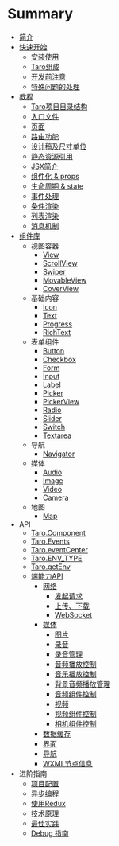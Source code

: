 # Summary

* [简介](README.md)
* [快速开始](GETTING-STARTED.md)
  * [安装使用](GETTING-STARTED.md#安装)
  * [Taro组成](composition.md)
  * [开发前注意](before-dev-remind.md)
  * [特殊问题的处理](specials.md)
* [教程](tutorial.md)
  * [Taro项目目录结构](tutorial.md#项目目录结构)
  * [入口文件](tutorial.md#入口文件)
  * [页面](tutorial.md#页面)
  * [路由功能](router.md)
  * [设计稿及尺寸单位](size.md)
  * [静态资源引用](static-reference.md)
  * [JSX简介](jsx.md)
  * [组件化 & props](props.md)
  * [生命周期 & state](state.md)
  * [事件处理](event.md)
  * [条件渲染](condition.md)
  * [列表渲染](list.md)
  * [消息机制](events.md)
* [组件库](components.md)
  * 视图容器
    * [View](components/viewContainer/view.md)
    * [ScrollView](components/viewContainer/scroll-view.md)
    * [Swiper](components/viewContainer/swiper.md)
    * [MovableView](components/viewContainer/movable-view.md)
    * [CoverView](components/viewContainer/cover-view.md)
  * 基础内容
    * [Icon](components/base/icon.md)
    * [Text](components/base/text.md)
    * [Progress](components/base/progress.md)
    * [RichText](components/base/rich-text.md)
  * 表单组件
    * [Button](components/forms/button.md)
    * [Checkbox](components/forms/checkbox.md)
    * [Form](components/forms/form.md)
    * [Input](components/forms/input.md)
    * [Label](components/forms/label.md)
    * [Picker](components/forms/picker.md)
    * [PickerView](components/forms/picker-view.md)
    * [Radio](components/forms/radio.md)
    * [Slider](components/forms/slider.md)
    * [Switch](components/forms/switch.md)
    * [Textarea](components/forms/textarea.md)
  * 导航
    * [Navigator](components/navig/navigator.md)
  * 媒体
    * [Audio](components/media/audio.md)
    * [Image](components/media/image.md)
    * [Video](components/media/video.md)
    * [Camera](components/media/camera.md)
  * 地图
    * [Map](components/maps/map.md)
* API
  * [Taro.Component](component.md)
  * [Taro.Events](events.md)
  * [Taro.eventCenter](events.md)
  * [Taro.ENV_TYPE](env.md#Taro.ENV_TYPE)
  * [Taro.getEnv](env.md#Taro.getEnv())
  * [端能力API](native-api.md)
    * [网络](native-api.md#网络)
      * [发起请求](native-api.md#发起请求)
      * [上传、下载](native-api.md#上传、下载)
      * [WebSocket](native-api.md#websocket)
    * [媒体](native-api.md#媒体)
      * [图片](native-api.md#图片)
      * [录音](native-api.md#录音)
      * [录音管理](native-api.md#录音管理)
      * [音频播放控制](native-api.md#音频播放控制)
      * [音乐播放控制](native-api.md#音乐播放控制)
      * [背景音频播放管理](native-api.md#背景音频播放管理)
      * [音频组件控制](native-api.md#音频组件控制)
      * [视频](native-api.md#视频)
      * [视频组件控制](native-api.md#视频组件控制)
      * [相机组件控制](native-api.md#相机组件控制)
    * [数据缓存](native-api.md#数据缓存)
    * [界面](native-api.md#界面)
    * [导航](native-api.md#导航)
    * [WXML节点信息](native-api.md#WXML节点信息)
* 进阶指南
  * [项目配置](config.md)
  * [异步编程](async-await.md)
  * [使用Redux](redux.md)
  * [技术原理](principle.md)
  * [最佳实践](best-practice.md)
  * [Debug 指南](debug.md)
